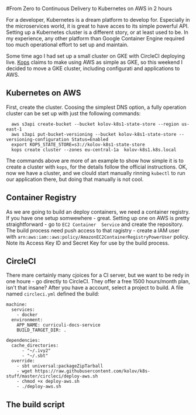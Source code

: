 #From Zero to Continuous Delivery to Kubernetes on AWS in 2 hours

For a developer, Kubernetes is a dream platform to develop for. 
Especially in the microservices world, it is great to have acces to its simple powerful API. 
Setting up a Kubernetes cluster is a different story, or at least used to be. 
In my experience, any other platform than Google Container Engine required too much operational effort to set up and maintain. 

Some time ago I had set up a small cluster on GKE with CircleCI deploying live. 
<a href="https://github.com/kubernetes/kops">Kops</a> claims to make using AWS as simple as GKE, 
so this weekend I decided to move a GKE cluster, including configurati and applications to AWS. 

## Kubernetes on AWS
First, create the cluster. Coosing the simplest DNS option, a fully operation cluster can be set up with just 
the following commands:

      aws s3api create-bucket --bucket kolov-k8s1-state-store --region us-east-1
      aws s3api put-bucket-versioning --bucket kolov-k8s1-state-store --versioning-configuration Status=Enabled
      export KOPS_STATE_STORE=s3://kolov-k8s1-state-store 
      kops create cluster --zones eu-central-1a  kolov-k8s1.k8s.local

The commands above are more of an example to show how simple it is to create a cluster with `kops`, for the details 
follow the official
 instructions.
 OK, now we have a cluster, and we clould start manually rinning `kubectl` to run our application there, but 
doing that manually is not cool. 

## Container Registry
As we are going to build an deploy containers, we need a container registry. 
If you have one setup somwewhere - great. Setting up one on AWS is pretty straightforward - go to `EC2 Container 
Service` and create the repository. The build process need push access to that ragistry - create a IAM user with 
`arn:aws:iam::aws:policy/AmazonEC2ContainerRegistryPowerUser` policy. Note its Access Key ID and Secret Key for use by 
the build process.

## CircleCI

There mare certainly many cjoices for a CI server, but we want to be redy in one houre - go directly to CircleCI. They
offer a free 1500 hours/month plan, isn't that insane? After you have a account, select a project to build. A file 
named `circleci.yml` defined the build:

    machine:
      services:
        - docker
      environment:
        APP_NAME: curriculi-docs-service
        BUILD_TARGET_DIR: .
    
    dependencies:
      cache_directories:
          - "~/.ivy2"
          - "~/.sbt"
      override:
        - sbt universal:packageZipTarball
        - wget https://raw.githubusercontent.com/kolov/k8s-stuff/master/circleci/deploy-aws.sh
        - chmod +x deploy-aws.sh
        - ./deploy-aws.sh
        
## The build script